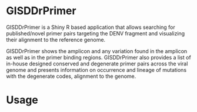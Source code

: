 # GISDDrPrimer

GISDDrPrimer is a Shiny R based application that allows searching for published/novel primer pairs targeting the DENV fragment and visualizing their alignment to the reference genome.


GISDDrPrimer shows the amplicon and any variation found in the amplicon as well as in the primer binding regions.  GISDDrPrimer also provides a list of in-house designed conserved and degenerate primer pairs across the viral genome and presents information on occurrence and lineage of mutations with the degenerate codes, alignment to the genome.

# Usage

